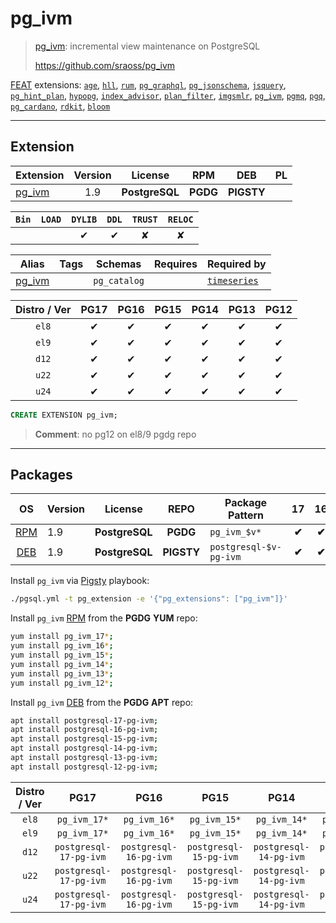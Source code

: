 # pg_ivm


> [pg_ivm](https://github.com/sraoss/pg_ivm): incremental view maintenance on PostgreSQL
>
> https://github.com/sraoss/pg_ivm





[FEAT](/feat) extensions: [`age`](/age), [`hll`](/hll), [`rum`](/rum), [`pg_graphql`](/pg_graphql), [`pg_jsonschema`](/pg_jsonschema), [`jsquery`](/jsquery), [`pg_hint_plan`](/pg_hint_plan), [`hypopg`](/hypopg), [`index_advisor`](/index_advisor), [`plan_filter`](/plan_filter), [`imgsmlr`](/imgsmlr), [`pg_ivm`](/pg_ivm), [`pgmq`](/pgmq), [`pgq`](/pgq), [`pg_cardano`](/pg_cardano), [`rdkit`](/rdkit), [`bloom`](/bloom)


-------
## Extension


| Extension | Version | License | RPM | DEB | PL |
|-----------|:-------:|:-------:|:---:|:---:|:--:|
| [pg_ivm](https://github.com/sraoss/pg_ivm) | 1.9 | **<span class="tcblue">PostgreSQL</span>** | **<span class="tccyan">PGDG</span>** | **<span class="tcwarn">PIGSTY</span>** |  |



| `Bin` | `LOAD` | `DYLIB` | `DDL` | `TRUST` | `RELOC` |
|:-----:|:------:|:-------:|:-----:|:-------:|:-------:|
|  |  | <span class="tcblue">✔</span> | <span class="tcblue">✔</span> | <span class="tcwarn">✘</span> | <span class="tcwarn">✘</span> |



| Alias | Tags | Schemas | Requires | Required by |
|-------|------|---------|----------|-------------|
| [pg_ivm](/pg_ivm) |  | `pg_catalog` |  | [`timeseries`](/timeseries) |



| Distro / Ver | PG17 | PG16 | PG15 | PG14 | PG13 | PG12 |
|:------------:|:----:|:----:|:----:|:----:|:----:|:----:|
| `el8` | <span class="tcblue">✔</span> | <span class="tcblue">✔</span> | <span class="tcblue">✔</span> | <span class="tcblue">✔</span> | <span class="tcblue">✔</span> | <span class="tcblue">✔</span> |
| `el9` | <span class="tcblue">✔</span> | <span class="tcblue">✔</span> | <span class="tcblue">✔</span> | <span class="tcblue">✔</span> | <span class="tcblue">✔</span> | <span class="tcblue">✔</span> |
| `d12` | <span class="tcblue">✔</span> | <span class="tcblue">✔</span> | <span class="tcblue">✔</span> | <span class="tcblue">✔</span> | <span class="tcblue">✔</span> | <span class="tcblue">✔</span> |
| `u22` | <span class="tcblue">✔</span> | <span class="tcblue">✔</span> | <span class="tcblue">✔</span> | <span class="tcblue">✔</span> | <span class="tcblue">✔</span> | <span class="tcblue">✔</span> |
| `u24` | <span class="tcblue">✔</span> | <span class="tcblue">✔</span> | <span class="tcblue">✔</span> | <span class="tcblue">✔</span> | <span class="tcblue">✔</span> | <span class="tcblue">✔</span> |





```sql
CREATE EXTENSION pg_ivm;
```
> **Comment**: no pg12 on el8/9 pgdg repo
-----------


## Packages


| OS | Version | License | REPO | Package Pattern | 17 | 16 | 15 | 14 | 13 | 12 | Dependency |
|:--:|---------|:-------:|:----:|-----------------|:--:|:--:|:--:|:--:|:--:|:--:|------------|
| [RPM](/rpm) | 1.9 | **<span class="tcblue">PostgreSQL</span>** | **<span class="tccyan">PGDG</span>** | `pg_ivm_$v*` | **<span class="tccyan">✔</span>** | **<span class="tccyan">✔</span>** | **<span class="tccyan">✔</span>** | **<span class="tccyan">✔</span>** | **<span class="tccyan">✔</span>** |  |  |
| [DEB](/deb) | 1.9 | **<span class="tcblue">PostgreSQL</span>** | **<span class="tcwarn">PIGSTY</span>** | `postgresql-$v-pg-ivm` | **<span class="tccyan">✔</span>** | **<span class="tccyan">✔</span>** | **<span class="tccyan">✔</span>** | **<span class="tccyan">✔</span>** | **<span class="tccyan">✔</span>** |  |  |



Install `pg_ivm` via [Pigsty](https://pigsty.io/docs/pgext/usage/install/) playbook:

```bash
./pgsql.yml -t pg_extension -e '{"pg_extensions": ["pg_ivm"]}'
```


Install `pg_ivm` [RPM](/rpm) from the **<span class="tccyan">PGDG</span>** **YUM** repo:

```bash
yum install pg_ivm_17*;
yum install pg_ivm_16*;
yum install pg_ivm_15*;
yum install pg_ivm_14*;
yum install pg_ivm_13*;
yum install pg_ivm_12*;
```


Install `pg_ivm` [DEB](/deb) from the **<span class="tccyan">PGDG</span>** **APT** repo:

```bash
apt install postgresql-17-pg-ivm;
apt install postgresql-16-pg-ivm;
apt install postgresql-15-pg-ivm;
apt install postgresql-14-pg-ivm;
apt install postgresql-13-pg-ivm;
apt install postgresql-12-pg-ivm;
```




| Distro / Ver | PG17 | PG16 | PG15 | PG14 | PG13 | PG12 |
|:------------:|:----:|:----:|:----:|:----:|:----:|:----:|
| `el8` | `pg_ivm_17*` | `pg_ivm_16*` | `pg_ivm_15*` | `pg_ivm_14*` | `pg_ivm_13*` | `pg_ivm_12*` |
| `el9` | `pg_ivm_17*` | `pg_ivm_16*` | `pg_ivm_15*` | `pg_ivm_14*` | `pg_ivm_13*` | `pg_ivm_12*` |
| `d12` | `postgresql-17-pg-ivm` | `postgresql-16-pg-ivm` | `postgresql-15-pg-ivm` | `postgresql-14-pg-ivm` | `postgresql-13-pg-ivm` | `postgresql-12-pg-ivm` |
| `u22` | `postgresql-17-pg-ivm` | `postgresql-16-pg-ivm` | `postgresql-15-pg-ivm` | `postgresql-14-pg-ivm` | `postgresql-13-pg-ivm` | `postgresql-12-pg-ivm` |
| `u24` | `postgresql-17-pg-ivm` | `postgresql-16-pg-ivm` | `postgresql-15-pg-ivm` | `postgresql-14-pg-ivm` | `postgresql-13-pg-ivm` | `postgresql-12-pg-ivm` |





